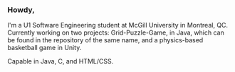 ### Howdy,
I'm a U1 Software Engineering student at McGill University in Montreal, QC.    
Currently working on two projects: Grid-Puzzle-Game, in Java, which can be found in the repository of the same name, and a physics-based basketball game in Unity.


Capable in Java, C, and HTML/CSS.
<!--
**LoganTML/LoganTML** is a ✨ _special_ ✨ repository because its `README.md` (this file) appears on your GitHub profile.

Here are some ideas to get you started:

- 🔭 I’m currently working on ...
- 🌱 I’m currently learning ...
- 👯 I’m looking to collaborate on ...
- 🤔 I’m looking for help with ...
- 💬 Ask me about ...
- 📫 How to reach me: ...
- 😄 Pronouns: ...
- ⚡ Fun fact: ...
-->
